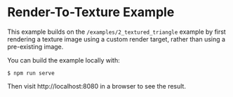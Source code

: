 # Render-To-Texture Example

This example builds on the `/examples/2_textured_triangle` example by first rendering a texture
image using a custom render target, rather than using a pre-existing image.

You can build the example locally with:

```
$ npm run serve
```

Then visit http://localhost:8080 in a browser to see the result.
